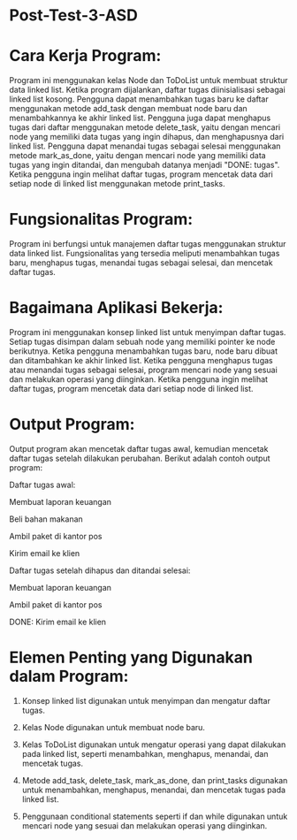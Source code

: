 # Post-Test-3-ASD

Cara Kerja Program:
=========================================================================================================================================================
Program ini menggunakan kelas Node dan ToDoList untuk membuat struktur data linked list.
Ketika program dijalankan, daftar tugas diinisialisasi sebagai linked list kosong.
Pengguna dapat menambahkan tugas baru ke daftar menggunakan metode add_task dengan membuat node baru dan menambahkannya ke akhir linked list.
Pengguna juga dapat menghapus tugas dari daftar menggunakan metode delete_task, yaitu dengan mencari node yang memiliki data tugas yang ingin dihapus, dan menghapusnya dari linked list.
Pengguna dapat menandai tugas sebagai selesai menggunakan metode mark_as_done, yaitu dengan mencari node yang memiliki data tugas yang ingin ditandai, dan mengubah datanya menjadi "DONE: tugas".
Ketika pengguna ingin melihat daftar tugas, program mencetak data dari setiap node di linked list menggunakan metode print_tasks.



Fungsionalitas Program:
=========================================================================================================================================================
Program ini berfungsi untuk manajemen daftar tugas menggunakan struktur data linked list. Fungsionalitas yang tersedia meliputi menambahkan tugas baru, menghapus tugas, menandai tugas sebagai selesai, dan mencetak daftar tugas.



Bagaimana Aplikasi Bekerja:
=========================================================================================================================================================
Program ini menggunakan konsep linked list untuk menyimpan daftar tugas. Setiap tugas disimpan dalam sebuah node yang memiliki pointer ke node berikutnya. Ketika pengguna menambahkan tugas baru, node baru dibuat dan ditambahkan ke akhir linked list. Ketika pengguna menghapus tugas atau menandai tugas sebagai selesai, program mencari node yang sesuai dan melakukan operasi yang diinginkan. Ketika pengguna ingin melihat daftar tugas, program mencetak data dari setiap node di linked list.



Output Program:
=========================================================================================================================================================
Output program akan mencetak daftar tugas awal, kemudian mencetak daftar tugas setelah dilakukan perubahan. Berikut adalah contoh output program:

Daftar tugas awal:

Membuat laporan keuangan

Beli bahan makanan

Ambil paket di kantor pos

Kirim email ke klien

Daftar tugas setelah dihapus dan ditandai selesai:

Membuat laporan keuangan

Ambil paket di kantor pos

DONE: Kirim email ke klien



Elemen Penting yang Digunakan dalam Program:
=========================================================================================================================================================
1. Konsep linked list digunakan untuk menyimpan dan mengatur daftar tugas.

2. Kelas Node digunakan untuk membuat node baru.

3. Kelas ToDoList digunakan untuk mengatur operasi yang dapat dilakukan pada linked list, seperti menambahkan, menghapus, menandai, dan mencetak tugas.

4. Metode add_task, delete_task, mark_as_done, dan print_tasks digunakan untuk menambahkan, menghapus, menandai, dan mencetak tugas pada linked list.

5. Penggunaan conditional statements seperti if dan while digunakan untuk mencari node yang sesuai dan melakukan operasi yang diinginkan.
